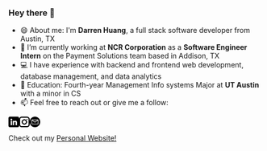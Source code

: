 ### Hey there 👋

<!--
**dhuang97/dhuang97** is a ✨ _special_ ✨ repository because its `README.md` (this file) appears on your GitHub profile.

Here are some ideas to get you started: -->

- 😄 About me: I'm **Darren Huang**, a full stack software developer from Austin, TX
- 🔭 I’m currently working at **NCR Corporation** as a **Software Engineer Intern** on the Payment Solutions team based in Addison, TX
- 💻 I have experience with backend and frontend web development, database management, and data analytics
- 🏫 Education: Fourth-year Management Info systems Major at **UT Austin** with a minor in CS
- 📫 Feel free to reach out or give me a follow: 

<a href="https://www.linkedin.com/in/darrenhhuang/"><img align="left" src="https://raw.githubusercontent.com/dhuang97/dhuang97/main/images/linkedin.png" alt="Darren Huang | LinkedIn" width="21p"/></a>
<a href="https://www.instagram.com/_darrenhuang_/"><img align="left" src="https://raw.githubusercontent.com/dhuang97/dhuang97/main/images/instagram.png" alt="Darren Huang | Instagram" width="21p"/></a>
<a href="mailto:darren.huang.h@gmail.com"><img align="left" src="https://raw.githubusercontent.com/dhuang97/dhuang97/main/images/email.png" alt="Darren Huang | Email" width="21p"/></a>
<br><br>
Check out my [Personal Website!](https://darrenhuang.azurewebsites.net/)


